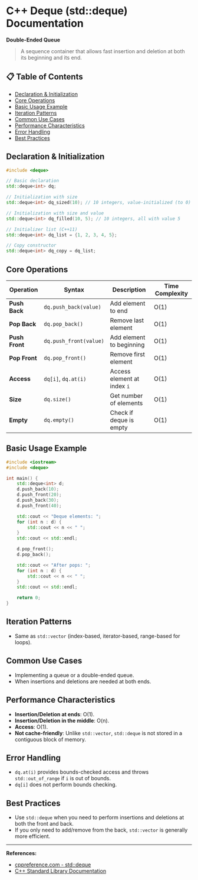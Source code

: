 # C++ Deque (std::deque) Documentation

**Double-Ended Queue**

> A sequence container that allows fast insertion and deletion at both its beginning and its end.

## 📋 Table of Contents
- [Declaration & Initialization](#declaration--initialization)
- [Core Operations](#core-operations)
- [Basic Usage Example](#basic-usage-example)
- [Iteration Patterns](#iteration-patterns)
- [Common Use Cases](#common-use-cases)
- [Performance Characteristics](#performance-characteristics)
- [Error Handling](#error-handling)
- [Best Practices](#best-practices)

## Declaration & Initialization
```cpp
#include <deque>

// Basic declaration
std::deque<int> dq;

// Initialization with size
std::deque<int> dq_sized(10); // 10 integers, value-initialized (to 0)

// Initialization with size and value
std::deque<int> dq_filled(10, 5); // 10 integers, all with value 5

// Initializer list (C++11)
std::deque<int> dq_list = {1, 2, 3, 4, 5};

// Copy constructor
std::deque<int> dq_copy = dq_list;
```

## Core Operations

| Operation | Syntax | Description | Time Complexity |
|-----------|--------|-------------|-----------------|
| **Push Back** | `dq.push_back(value)` | Add element to end | O(1) |
| **Pop Back** | `dq.pop_back()` | Remove last element | O(1) |
| **Push Front** | `dq.push_front(value)` | Add element to beginning | O(1) |
| **Pop Front** | `dq.pop_front()` | Remove first element | O(1) |
| **Access** | `dq[i]`, `dq.at(i)` | Access element at index `i` | O(1) |
| **Size** | `dq.size()` | Get number of elements | O(1) |
| **Empty** | `dq.empty()` | Check if deque is empty | O(1) |

## Basic Usage Example
```cpp
#include <iostream>
#include <deque>

int main() {
    std::deque<int> d;
    d.push_back(10);
    d.push_front(20);
    d.push_back(30);
    d.push_front(40);

    std::cout << "Deque elements: ";
    for (int n : d) {
        std::cout << n << " ";
    }
    std::cout << std::endl;

    d.pop_front();
    d.pop_back();

    std::cout << "After pops: ";
    for (int n : d) {
        std::cout << n << " ";
    }
    std::cout << std::endl;

    return 0;
}
```

## Iteration Patterns

- Same as `std::vector` (index-based, iterator-based, range-based for loops).

## Common Use Cases

- Implementing a queue or a double-ended queue.
- When insertions and deletions are needed at both ends.

## Performance Characteristics

- **Insertion/Deletion at ends**: O(1).
- **Insertion/Deletion in the middle**: O(n).
- **Access**: O(1).
- **Not cache-friendly**: Unlike `std::vector`, `std::deque` is not stored in a contiguous block of memory.

## Error Handling

- `dq.at(i)` provides bounds-checked access and throws `std::out_of_range` if `i` is out of bounds.
- `dq[i]` does not perform bounds checking.

## Best Practices

- Use `std::deque` when you need to perform insertions and deletions at both the front and back.
- If you only need to add/remove from the back, `std::vector` is generally more efficient.

---

**References:**
- [cppreference.com - std::deque](https://en.cppreference.com/w/cpp/container/deque)
- [C++ Standard Library Documentation](https://docs.microsoft.com/en-us/cpp/standard-library/)
